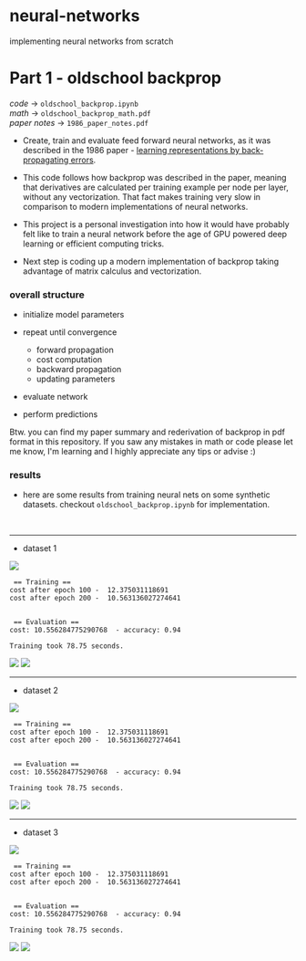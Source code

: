 # neural-networks
implementing neural networks from scratch


# Part 1 - oldschool backprop

*code* ->  `oldschool_backprop.ipynb`<br/>
*math* ->  `oldschool_backprop_math.pdf`<br/>
*paper notes* -> `1986_paper_notes.pdf`<br/>
 * Create, train and evaluate feed forward neural networks, as it was described in the 1986 paper - [learning representations by back-propagating errors](https://www.iro.umontreal.ca/~vincentp/ift3395/lectures/backprop_old.pdf).


* This code follows how backprop was described in the paper, meaning that derivatives are calculated per training example per node per layer, without any vectorization. That fact makes training very slow in comparison to modern implementations of neural networks.

* This project is a personal investigation into how it would have probably felt like to train a neural network before the age of GPU powered deep learning or efficient computing tricks.

* Next step is coding up a modern implementation of backprop taking advantage of matrix calculus and vectorization.


### overall structure

  - initialize model parameters

  - repeat until convergence
    - forward propagation 
    - cost computation
    - backward propagation
    - updating parameters
  - evaluate network

  - perform predictions

Btw. you can find my paper summary and rederivation of backprop in pdf format in this repository. If you saw any mistakes in math or code please let me know, I'm learning and I highly appreciate any tips or advise :)

### results

- here are some results from training neural nets on some synthetic datasets. checkout `oldschool_backprop.ipynb` for implementation.
<br/>

---
- dataset 1

![](https://github.com/panahiparham/neural-networks/blob/main/assets/p1_r1_1.png?raw=true)

```
 == Training == 
cost after epoch 100 -  12.375031118691
cost after epoch 200 -  10.563136027274641


 == Evaluation == 
cost: 10.556284775290768  - accuracy: 0.94

Training took 78.75 seconds.
```
![](https://github.com/panahiparham/neural-networks/blob/main/assets/p1_r1_2.png?raw=true)
![](https://github.com/panahiparham/neural-networks/blob/main/assets/p1_r1_3.png?raw=true)

---
- dataset 2

![](https://github.com/panahiparham/neural-networks/blob/main/assets/p1_r2_1.png?raw=true)

```
 == Training == 
cost after epoch 100 -  12.375031118691
cost after epoch 200 -  10.563136027274641


 == Evaluation == 
cost: 10.556284775290768  - accuracy: 0.94

Training took 78.75 seconds.
```
![](https://github.com/panahiparham/neural-networks/blob/main/assets/p1_r2_2.png?raw=true)
![](https://github.com/panahiparham/neural-networks/blob/main/assets/p1_r2_3.png?raw=true)

---
- dataset 3

![](https://github.com/panahiparham/neural-networks/blob/main/assets/p1_r3_1.png?raw=true)

```
 == Training == 
cost after epoch 100 -  12.375031118691
cost after epoch 200 -  10.563136027274641


 == Evaluation == 
cost: 10.556284775290768  - accuracy: 0.94

Training took 78.75 seconds.
```
![](https://github.com/panahiparham/neural-networks/blob/main/assets/p1_r3_2.png?raw=true)
![](https://github.com/panahiparham/neural-networks/blob/main/assets/p1_r3_3.png?raw=true)
<br/>

